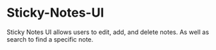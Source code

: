 # Sticky-Notes-UI
Sticky Notes UI allows users to edit, add, and delete notes. As well as search to find a specific note.
